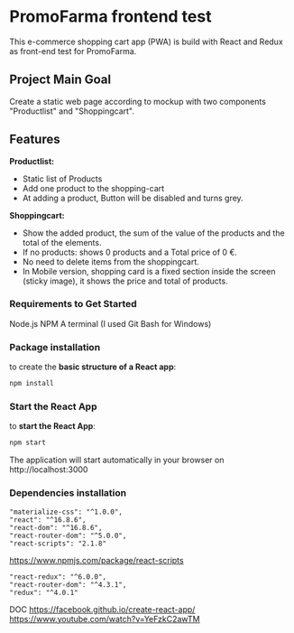 # PromoFarma frontend test 
This e-commerce shopping cart app (PWA) is build with React and Redux as front-end test for PromoFarma.

## Project Main Goal
Create a static web page according to mockup with two components "Productlist" and "Shoppingcart".

## Features
__Productlist:__
* Static list of Products 
* Add one product to the shopping-cart 
* At adding a product, Button will be disabled and turns grey.

__Shoppingcart:__
* Show the added product, the sum of the value of the products and the total of the elements. 
* If no products: shows 0 products and a Total price of 0 €.
* No need to delete items from the shoppingcart.
* In Mobile version, shopping card is a fixed section inside the screen (sticky image), it shows the price and total of products.

### Requirements to Get Started
Node.js
NPM
A terminal (I used Git Bash for Windows)

### Package installation
to create the __basic structure of a React app__:
```bash
npm install
```
 ### Start the React App
 to __start the React App__: 
```bash
npm start
```
The application will start automatically in your browser on http://localhost:3000


### Dependencies installation
    "materialize-css": "^1.0.0",
    "react": "^16.8.6",
    "react-dom": "^16.8.6",
    "react-router-dom": "^5.0.0",
    "react-scripts": "2.1.8"

https://www.npmjs.com/package/react-scripts
   
    "react-redux": "^6.0.0",
    "react-router-dom": "^4.3.1",
    "redux": "^4.0.1"

DOC
https://facebook.github.io/create-react-app/
https://www.youtube.com/watch?v=YeFzkC2awTM

